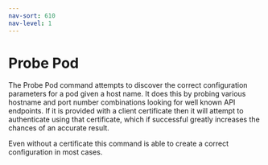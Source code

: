 ```yaml
---
nav-sort: 610
nav-level: 1
---
```

# Probe Pod

The Probe Pod command attempts to discover the correct configuration parameters for a pod given a host name. It does this by probing various hostname and port number combinations looking for well known API endpoints. If it is provided with a client certificate then it will attempt to authenticate using that certificate, which if successful greatly increases the chances of an accurate result.

Even without a certificate this command is able to create a correct configuration in most cases.
